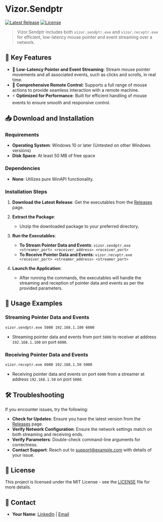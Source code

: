 # Vizor.Sendptr

[![Latest Release](https://img.shields.io/github/v/release/VizorAX/sendptr)](https://github.com/VizorAX/sendptr/releases)
[![License](https://img.shields.io/github/license/VizorAX/sendptr)](LICENSE)

> Vizor.Sendptr includes both `vizor.sendptr.exe` and `vizor.recvptr.exe` for efficient, low-latency mouse pointer and event streaming over a network.

🌟 **Key Features**
-------------------

*   📡 **Low-Latency Pointer and Event Streaming**: Stream mouse pointer movements and all associated events, such as clicks and scrolls, in real time.
*   🎯 **Comprehensive Remote Control**: Supports a full range of mouse actions to provide seamless interaction with a remote machine.
*   ⚡ **Optimized for Performance**: Built for efficient handling of mouse events to ensure smooth and responsive control.

📥 **Download and Installation**
-------------------------------

### **Requirements**

*   **Operating System**: Windows 10 or later (Untested on other Windows versions)
*   **Disk Space**: At least 50 MB of free space

### **Dependencies**

*   **None**: Utilizes pure WinAPI functionality.

### **Installation Steps**

1.  **Download the Latest Release**: Get the executables from the [Releases](https://github.com/username/project-name/releases) page.
    
2.  **Extract the Package**:
    *   Unzip the downloaded package to your preferred directory.
    
3.  **Run the Executables**:
    *   **To Stream Pointer Data and Events**: `vizor.sendptr.exe <streamer_port> <receiver_address> <receiver_port>`
    *   **To Receive Pointer Data and Events**: `vizor.recvptr.exe <receiver_port> <streamer_address> <streamer_port>`

4.  **Launch the Application**:
    *   After running the commands, the executables will handle the streaming and reception of pointer data and events as per the provided parameters.

📖 **Usage Examples**
---------------------

### Streaming Pointer Data and Events
```bash
vizor.sendptr.exe 5000 192.168.1.100 6000
```
- Streaming pointer data and events from port `5000` to receiver at address `192.168.1.100` on port `6000`.

### Receiving Pointer Data and Events
```bash
vizor.recvptr.exe 6000 192.168.1.50 5000
```
- Receiving pointer data and events on port `6000` from a streamer at address `192.168.1.50` on port `5000`.

🛠️ **Troubleshooting**
-----------------------

If you encounter issues, try the following:

*   **Check for Updates**: Ensure you have the latest version from the [Releases](https://github.com/username/project-name/releases) page.
*   **Verify Network Configuration**: Ensure the network settings match on both streaming and receiving ends.
*   **Verify Parameters**: Double-check command-line arguments for correctness.
*   **Contact Support**: Reach out to support@example.com with details of your issue.

📄 **License**
--------------

This project is licensed under the MIT License - see the [LICENSE](LICENSE) file for more details.

📧 **Contact**
--------------

*   **Your Name**: [LinkedIn](https://www.linkedin.com/in/yourname) | [Email](mailto:yourname@example.com)
